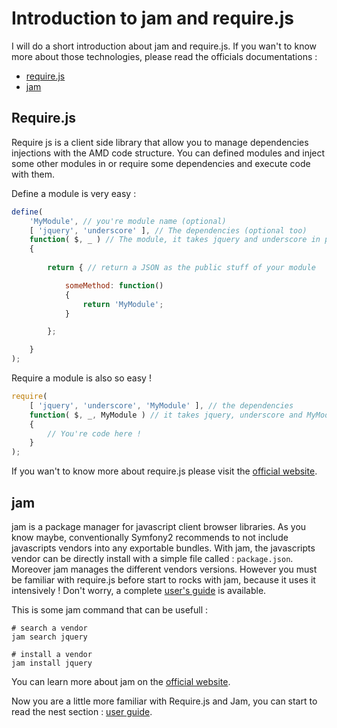 Introduction to jam and require.js
==================================

I will do a short introduction about jam and require.js. If you wan't to know more
about those technologies, please read the officials documentations :
	
-	[require.js](http://requirejs.org/)
-	[jam](http://jamjs.org/)

## Require.js

Require js is a client side library that allow you to manage dependencies injections with the 
AMD code structure. You can defined modules and inject some other modules in or require some
dependencies and execute code with them.

Define a module is very easy :

```javascript
define(
	'MyModule', // you're module name (optional)
	[ 'jquery', 'underscore' ], // The dependencies (optional too)
	function( $, _ ) // The module, it takes jquery and underscore in parameters
	{
 		
		return { // return a JSON as the public stuff of your module

			someMethod: function()
			{
				return 'MyModule';
			}

		};

	}
);
```

Require a module is also so easy !

```javascript
require(
	[ 'jquery', 'underscore', 'MyModule' ], // the dependencies
	function( $, _, MyModule ) // it takes jquery, underscore and MyModule in parameters
	{
		// You're code here !
	}
);
```
If you wan't to know more about require.js please visit the 
[official website](http://requirejs.org/).

## jam

jam is a package manager for javascript client browser libraries. As you know maybe,
conventionally Symfony2 recommends to not include javascripts vendors 
into any exportable bundles. With jam, the javascripts vendor can be directly install
with a simple file called : `package.json`. Moreover jam manages the different 
vendors versions. However you must be familiar with require.js before start to 
rocks with jam, because it uses it intensively ! Don't worry, a complete 
[user's guide](https://github.com/davidjegat/JamBundle/Resources/doc/user_guide.md) 
is available.

This is some jam command that can be usefull :

```
# search a vendor
jam search jquery
```

```
# install a vendor
jam install jquery
```

You can learn more about jam on the [official website](http://jamjs.org/docs).

Now you are a little more familiar with Require.js and Jam, you can start to read
the nest section : [user guide](https://github.com/davidjegat/JamBundle/Resources/doc/user_guide.md).